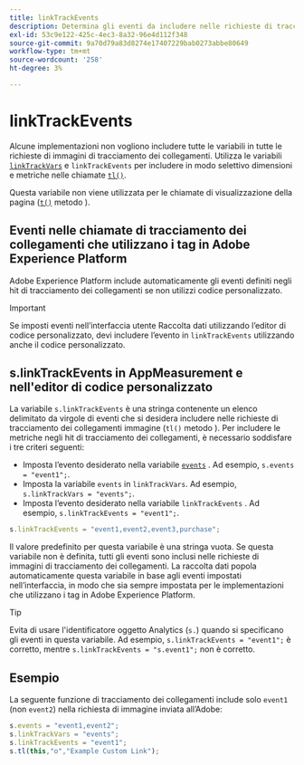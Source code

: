 ```yaml
---
title: linkTrackEvents
description: Determina gli eventi da includere nelle richieste di tracciamento dei collegamenti alle immagini.
exl-id: 53c9e122-425c-4ec3-8a32-96e4d112f348
source-git-commit: 9a70d79a83d8274e17407229bab0273abbe80649
workflow-type: tm+mt
source-wordcount: '258'
ht-degree: 3%

---
```


# linkTrackEvents

Alcune implementazioni non vogliono includere tutte le variabili in tutte le richieste di immagini di tracciamento dei collegamenti. Utilizza le variabili [`linkTrackVars`](linktrackvars.md) e `linkTrackEvents` per includere in modo selettivo dimensioni e metriche nelle chiamate [`tl()`](../functions/tl-method.md).

Questa variabile non viene utilizzata per le chiamate di visualizzazione della pagina ([`t()`](../functions/t-method.md) metodo ).

## Eventi nelle chiamate di tracciamento dei collegamenti che utilizzano i tag in Adobe Experience Platform

Adobe Experience Platform include automaticamente gli eventi definiti negli hit di tracciamento dei collegamenti se non utilizzi codice personalizzato.

>[!IMPORTANT]
>
>Se imposti eventi nell’interfaccia utente Raccolta dati utilizzando l’editor di codice personalizzato, devi includere l’evento in `linkTrackEvents` utilizzando anche il codice personalizzato.

## s.linkTrackEvents in AppMeasurement e nell&#39;editor di codice personalizzato

La variabile `s.linkTrackEvents` è una stringa contenente un elenco delimitato da virgole di eventi che si desidera includere nelle richieste di tracciamento dei collegamenti immagine (`tl()` metodo ). Per includere le metriche negli hit di tracciamento dei collegamenti, è necessario soddisfare i tre criteri seguenti:

* Imposta l’evento desiderato nella variabile [`events`](../page-vars/events/events-overview.md) . Ad esempio, `s.events = "event1";`.
* Imposta la variabile `events` in `linkTrackVars`. Ad esempio, `s.linkTrackVars = "events";`.
* Imposta l’evento desiderato nella variabile `linkTrackEvents` . Ad esempio, `s.linkTrackEvents = "event1";`.

```js
s.linkTrackEvents = "event1,event2,event3,purchase";
```

Il valore predefinito per questa variabile è una stringa vuota. Se questa variabile non è definita, tutti gli eventi sono inclusi nelle richieste di immagini di tracciamento dei collegamenti. La raccolta dati popola automaticamente questa variabile in base agli eventi impostati nell’interfaccia, in modo che sia sempre impostata per le implementazioni che utilizzano i tag in Adobe Experience Platform.

>[!TIP]
>
>Evita di usare l&#39;identificatore oggetto Analytics (`s.`) quando si specificano gli eventi in questa variabile. Ad esempio, `s.linkTrackEvents = "event1";` è corretto, mentre `s.linkTrackEvents = "s.event1";` non è corretto.

## Esempio

La seguente funzione di tracciamento dei collegamenti include solo `event1` (non `event2`) nella richiesta di immagine inviata all’Adobe:

```js
s.events = "event1,event2";
s.linkTrackVars = "events";
s.linkTrackEvents = "event1";
s.tl(this,"o","Example Custom Link");
```
